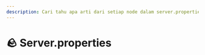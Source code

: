 ```yaml
---
description: Cari tahu apa arti dari setiap node dalam server.properties.
---
```


# 🪨 Server.properties
